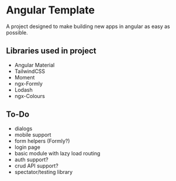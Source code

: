 # Angular Template

A project designed to make building new apps in angular as easy as possible.

## Libraries used in project

 - Angular Material
 - TailwindCSS
 - Moment
 - ngx-Formly
 - Lodash
 - ngx-Colours

## To-Do

 - dialogs
 - mobile support
 - form helpers (Formly?)
 - login page
 - basic module with lazy load routing
 - auth support?
 - crud API support?
 - spectator/testing library
